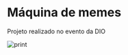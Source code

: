 # Máquina de memes

Projeto realizado no evento da DIO

![print](https://user-images.githubusercontent.com/111095992/204412182-13203e83-1cf1-4eb2-9dad-2ea953d5eee7.png)
